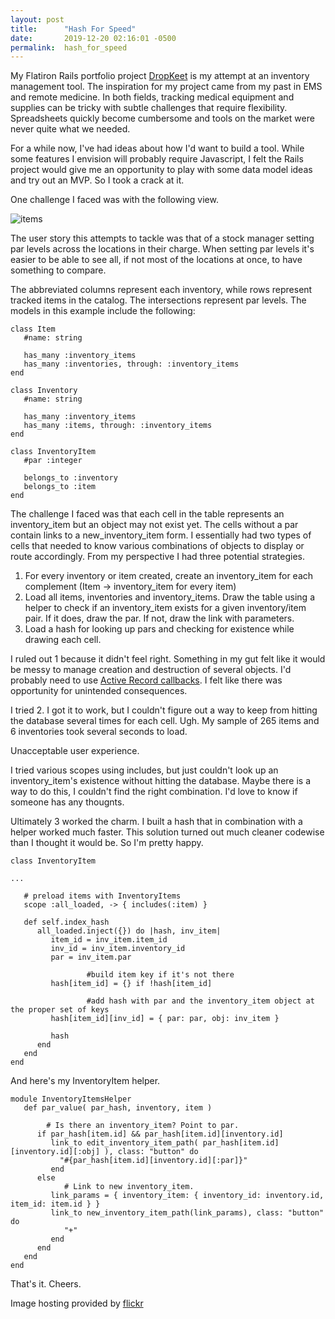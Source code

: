 ```yaml
---
layout: post
title:      "Hash For Speed"
date:       2019-12-20 02:16:01 -0500
permalink:  hash_for_speed
---
```



My Flatiron Rails portfolio project [DropKeet](https://github.com/davisjustinw/dropkeet) is my attempt at an inventory management tool.  The inspiration for my project came from my past in EMS and remote medicine.  In both fields, tracking medical equipment and supplies can be tricky with subtle challenges that require flexibility.  Spreadsheets quickly become cumbersome and tools on the market were never quite what we needed. 

For a while now, I've had ideas about how I'd want to build a tool.  While some features I envision will probably require Javascript, I felt the Rails project would give me an opportunity to play with some data model ideas and try out an MVP.  So I took a crack at it.

One challenge I faced was with the following view.

![items](https://live.staticflickr.com/65535/49246105781_eeab66a520_o_d.jpg)

The user story this attempts to tackle was that of a stock manager setting par levels across the locations in their charge.  When setting par levels it's easier to be able to see all, if not most of the locations at once, to have something to compare.

The abbreviated columns represent each inventory, while rows represent tracked items in the catalog.  The intersections represent par levels.  The models in this example include the following:

```
class Item
   #name: string
	 
   has_many :inventory_items
   has_many :inventories, through: :inventory_items
end

class Inventory
   #name: string
	 
   has_many :inventory_items
   has_many :items, through: :inventory_items
end

class InventoryItem
   #par :integer
	 
   belongs_to :inventory
   belongs_to :item
end
```

The challenge I faced was that each cell in the table represents an inventory_item but an object may not exist yet.  The cells without a par contain links to a new_inventory_item form.  I essentially had two types of cells that needed to know various combinations of objects to display or route accordingly.  From my perspective I had three potential strategies.

1.  For every inventory or item created, create an inventory_item for each complement (Item -> inventory_item for every item)
2.  Load all items, inventories and inventory_items.  Draw the table using a helper to check if an inventory_item exists for a given inventory/item pair.  If it does, draw the par.  If not, draw the link with parameters.
3.  Load a hash for looking up pars and checking for existence while drawing each cell.

I ruled out 1 because it didn't feel right.  Something in my gut felt like it would be messy to manage creation and destruction of several objects.  I'd probably need to use [Active Record callbacks](https://guides.rubyonrails.org/active_record_callbacks.html).  I felt like there was opportunity for unintended consequences.

I tried 2.  I got it to work, but I couldn't figure out a way to keep from hitting the database several times for each cell.  Ugh.  My sample of 265 items and 6 inventories took several seconds to load.  

Unacceptable user experience.  

I tried various scopes using includes, but just couldn't look up an inventory_item's existence without hitting the database.  Maybe there is a way to do this, I couldn't find the right combination.  I'd love to know if someone has any thougnts.

Ultimately 3 worked the charm.  I built a hash that in combination with a helper worked much faster.  This solution turned out much cleaner codewise than I thought it would be.  So I'm pretty happy.

```
class InventoryItem

...

   # preload items with InventoryItems
   scope :all_loaded, -> { includes(:item) }

   def self.index_hash
      all_loaded.inject({}) do |hash, inv_item|
         item_id = inv_item.item_id
         inv_id = inv_item.inventory_id
         par = inv_item.par
         
				 #build item key if it's not there
         hash[item_id] = {} if !hash[item_id]
				 
				 #add hash with par and the inventory_item object at the proper set of keys
         hash[item_id][inv_id] = { par: par, obj: inv_item }
				 
         hash
      end
   end
end 
```

And here's my InventoryItem helper.

```
module InventoryItemsHelper
   def par_value( par_hash, inventory, item )
	 
	    # Is there an inventory_item? Point to par.
      if par_hash[item.id] && par_hash[item.id][inventory.id]
         link_to edit_inventory_item_path( par_hash[item.id][inventory.id][:obj] ), class: "button" do
           "#{par_hash[item.id][inventory.id][:par]}"
         end
      else
			# Link to new inventory_item.
         link_params = { inventory_item: { inventory_id: inventory.id, item_id: item.id } }
         link_to new_inventory_item_path(link_params), class: "button" do
            "+"
         end
      end
   end
end
```

That's it.  Cheers.

Image hosting provided by [flickr](https://www.flickr.com/)


